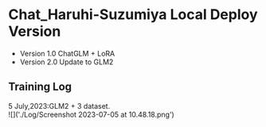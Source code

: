 # Chat_Haruhi-Suzumiya Local Deploy Version
- Version 1.0 ChatGLM + LoRA
- Version 2.0 Update to GLM2
## Training Log
5 July,2023:GLM2 + 3 dataset.  
![]('./Log/Screenshot 2023-07-05 at 10.48.18.png')
